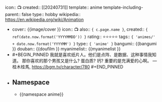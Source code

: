 icon:: 📺
created:: [[20240731]] 
template:: anime
template-including-parent:: false
type:: hobby
wikipedia:: https://en.wikipedia.org/wiki/Animation

  - cover:: {{image/cover }}
    icon:: 📺
    also:: ``{ c.page.name }``, 
    created:: ``{ ref(date.now.format('YYYYMMDD')) }``
    rating:: ⭐⭐⭐⭐⭐
    tags:: ``{ 'animes/' + date.now.format('YYYYMM') }``
    type:: ``{ 'anime' }``
    bangumi:: {{bangumi }} 
    douban:: {{doufilm }}
    myanimelist:: {{myanimelist }}
- #+BEGIN_PINNED
  我就是喜欢纸片人。他们是点阵、是数据、这种事情我知道。
  那你喜欢的那个男孩又是什么? 蛋白质? 钙?
  重要的是充满爱的心啊。
  — 桂木桂馬, https://bgm.tv/character/780
  #+END_PINNED
- ## Namespace
  - {{namespace anime}}